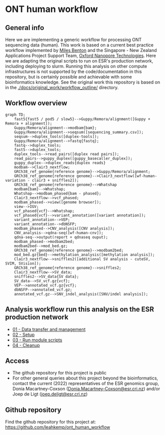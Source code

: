 # ONT human workflow

## General info

Here we are implementing a generic workflow for processing ONT sequencing data (human). This work is based on a current best practice workflow implemented by [Miles Benton](https://github.com/sirselim) and the Singapore - New Zealand Applications Project Support Team, [Oxford Nanopore Technologies](https://github.com/nanoporetech). Here we are adapting the original scripts to run on ESR's production network, including deploying to slurm. Running this analysis on other compute infrastructures is not supported by the code/documentation in this repository, but is certainly possible and achievable with some bioinformatics knowledge. See the original work this repository is based on in the [./docs/original_work/workflow_outline/](./docs/original_work/workflow_outline/) directory.

## Workflow overview

```mermaid
graph TD;
    fast5{fast5 / pod5 / slow5}-->Guppy/Remora/alignment([Guppy + Remora + alignment]);
    Guppy/Remora/alignment-->modbam{bam};
    Guppy/Remora/alignment-->seqsum([sequencing_summary.csv]);
    seqsum-->duplex_tools([duplex-tools]);
    Guppy/Remora/alignment-->fastq{fastq};
    fastq-->duplex_tools;
    fast5-->duplex_tools;
    duplex_tools-->read_pairs([duplex read pairs]);
    read_pairs-->guppy_duplex([guppy_basecaller_duplex]);
    guppy_duplex-->duplex_reads{duplex reads}
    modbam-->Clair3_nextflow;
    GRCh38_ref_genome{reference genome}-->Guppy/Remora/alignment;
    GRCh38_ref_genome{reference genome}-->Clair3_nextflow([wf-human-variation - clair3 + sniffles2]);
    GRCh38_ref_genome{reference genome}-->Whatshap
    modbam{bam}-->Whatshap;
    Whatshap-->modbam_phased{bam - phased};
    Clair3_nextflow-->vcf_phased;
    modbam_phased-->view([genome browser]);
    view-->IGV;
    vcf_phased{vcf}-->Whatshap;
    vcf_phased{vcf}-->variant_annotation([variant annotation]);
    variant_annotation-->VEP;
    variant_annotation-->dbNSFP;
    modbam_phased-->CNV_analysis([CNV analysis]);
    CNV_analysis-->qdna-seq([wf-human-cnv]);
    qdna-seq-->output(report + qdnaseq ouput);
    modbam_phased-->modbam2bed;
    modbam2bed-->mod_bed.gz;
    GRCh38_ref_genome{reference genome}-->modbam2bed;
    mod_bed.gz{bed}-->methylation_analysis([methylation analysis]);
    Clair3_nextflow-->sniffles2([additional SV analysis - cuteSV, SVIM, SVision]);
    GRCh38_ref_genome{reference genome}-->sniffles2;
    Clair3_nextflow-->SV_data;
    sniffles2-->SV_data{SV data};
    SV_data-->SV_vcf.gz{vcf};
    VEP-->annotated_vcf.gz{vcf};
    dbNSFP-->annotated_vcf.gz;
    annotated_vcf.gz-->SNV_indel_analysis([SNV/indel analysis]);
```

## Analysis workflow run this analysis on the ESR production network

- [01 - Data transfer and management](https://github.com/leahkemp/ont_human_workflow/blob/main/docs/analysis_docs/01_data_transfer_and_management.md)
- [02 - Setup](https://github.com/leahkemp/ont_human_workflow/blob/main/docs/analysis_docs/02_setup.md)
- [03 - Run module scripts](https://github.com/leahkemp/ont_human_workflow/blob/main/docs/analysis_docs/03_run_module_scripts.md)
- [04 - Cleanup](https://github.com/leahkemp/ont_human_workflow/blob/main/docs/analysis_docs/04_cleanup.md)

## Access

- The github repository for this project is public
- For other general queries about this project beyond the bioinformatics, contact the current (2022) representatives of the ESR genomics group, Donia Macartney-Coxson (Donia.Macartney-Coxson@esr.cri.nz) and/or Joep de Ligt (joep.deligt@esr.cri.nz)

## Github repository

Find the github repository for this project at: https://github.com/leahkemp/ont_human_workflow
